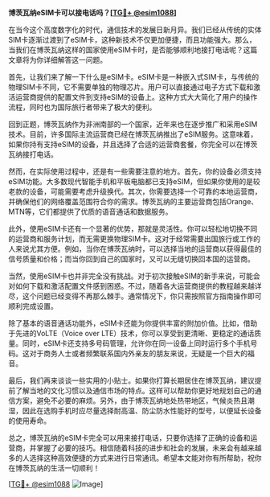 **博茨瓦纳eSIM卡可以接电话吗？[[TG💪+ @esim1088](https://t.me/s/esim1088)]**

在当今这个高度数字化的时代，通信技术的发展日新月异。我们已经从传统的实体SIM卡逐渐过渡到了eSIM卡，这种新技术不仅更加便捷，而且功能强大。那么，当我们在博茨瓦纳这样的国家使用eSIM卡时，是否能够顺利地接打电话呢？这篇文章将为你详细解答这一问题。

首先，让我们来了解一下什么是eSIM卡。eSIM卡是一种嵌入式SIM卡，与传统的物理SIM卡不同，它不需要单独的物理芯片。用户可以直接通过电子方式下载和激活运营商提供的配置文件到支持eSIM的设备上。这种方式大大简化了用户的操作流程，同时也为国际旅行者带来了极大的便利。

回到正题，博茨瓦纳作为非洲南部的一个国家，近年来也在逐步推广和采用eSIM技术。目前，许多国际主流运营商已经在博茨瓦纳推出了eSIM服务。这意味着，如果你持有支持eSIM的设备，并且选择了合适的运营商套餐，你完全可以在博茨瓦纳接打电话。

然而，在实际使用过程中，还是有一些需要注意的地方。首先，你的设备必须支持eSIM功能。大多数现代智能手机和平板电脑都已支持eSIM，但如果你使用的是较老款的设备，可能需要考虑升级换代。其次，你需要选择一个可靠的本地运营商，并确保他们的网络覆盖范围符合你的需求。博茨瓦纳的主要运营商包括Orange、MTN等，它们都提供了优质的语音通话和数据服务。

此外，使用eSIM卡还有一个显著的优势，那就是灵活性。你可以轻松地切换不同的运营商和服务计划，而无需更换物理SIM卡。这对于经常需要出国旅行或工作的人来说尤其方便。例如，当你在博茨瓦纳时，可以选择当地的运营商以获得最佳的信号质量和价格；而当你回到自己的国家时，又可以无缝切换回本国的运营商。

当然，使用eSIM卡也并非完全没有挑战。对于初次接触eSIM的新手来说，可能会对如何下载和激活配置文件感到困惑。不过，随着各大运营商提供的教程越来越详尽，这个问题已经变得不再那么棘手。通常情况下，你只需按照官方指南操作即可顺利完成设置。

除了基本的语音通话功能外，eSIM卡还能为你提供丰富的附加价值。比如，借助于先进的VoLTE（Voice over LTE）技术，你可以享受到更清晰、更稳定的通话质量。同时，eSIM卡还支持多号码管理，允许你在同一设备上同时运行多个手机号码。这对于商务人士或者频繁联系国内外亲友的朋友来说，无疑是一个巨大的福音。

最后，我们再来谈谈一些实用的小贴士。如果你打算长期居住在博茨瓦纳，建议提前了解当地的文化习惯以及通信市场的特点。这样可以帮助你更好地规划自己的通信方案，避免不必要的麻烦。另外，由于博茨瓦纳地处热带地区，气候炎热且潮湿，因此在选购手机时应尽量选择耐高温、防尘防水性能好的型号，以便延长设备的使用寿命。

总之，博茨瓦纳的eSIM卡完全可以用来接打电话，只要你选择了正确的设备和运营商，并掌握了必要的技巧。相信随着科技的进步和社会的发展，未来会有越来越多的人选择这种高效便捷的方式来进行日常通讯。希望本文能对你有所帮助，祝你在博茨瓦纳的生活一切顺利！

[[TG💪+ @esim1088](https://t.me/s/esim1088) ![Image](https://i.postimg.cc/4NQfJmqS/Snipaste-2025-05-13-00-14-12.png)]